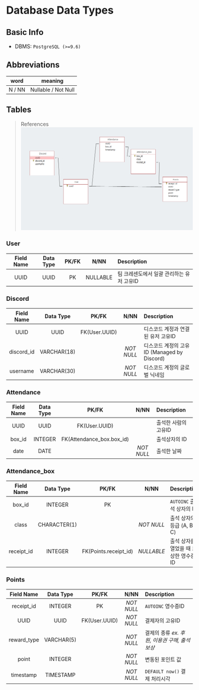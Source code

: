 # Database Data Types

## Basic Info
- DBMS: `PostgreSQL (>=9.6)`

## Abbreviations
word | meaning
:---:|:------:
N / NN | Nullable / Not Null

## Tables
> References
![](assets/Database-Structure.PNG)

### User
| Field Name | Data Type | PK/FK | N/NN | Description |
|:----------:|:---------:|:-----:|:----:|:------------|
UUID | UUID | PK | NULLABLE | 팀 크레센도에서 일괄 관리하는 유저 고유ID

### Discord
| Field Name | Data Type | PK/FK | N/NN | Description |
|:----------:|:---------:|:-----:|:----:|:------------|
UUID | UUID | FK(User.UUID) | | 디스코드 계정과 연결된 유저 고유ID
discord_id | VARCHAR(18) | | *NOT NULL* | 디스코드 계정의 고유ID (Managed by Discord)
username | VARCHAR(30) | | *NOT NULL* | 디스코드 계정의 글로벌 닉네임

### Attendance
| Field Name | Data Type | PK/FK | N/NN | Description |
|:----------:|:---------:|:-----:|:----:|:------------|
UUID | UUID | FK(User.UUID) | | 출석한 사람의 고유ID
box_id | INTEGER | FK(Attendance_box.box_id) | | 출석상자의 ID
date | DATE | | *NOT NULL* | 출석한 날짜

### Attendance_box
| Field Name | Data Type | PK/FK | N/NN | Description |
|:----------:|:---------:|:-----:|:----:|:------------|
box_id | INTEGER | PK | | `AUTOINC` 출석 상자의 ID 
class | CHARACTER(1) | | *NOT NULL* | 출석 상자의 등급 (A, B, C)
receipt_id | INTEGER | FK(Points.receipt_id) | *NULLABLE* | 출석 상자를 열었을 때 보상한 영수증 ID

### Points
| Field Name | Data Type | PK/FK | N/NN | Description |
|:----------:|:---------:|:-----:|:----:|:------------|
receipt_id | INTEGER | PK | *NOT NULL* | `AUTOINC` 영수증ID
UUID | UUID | FK(User.UUID) | *NOT NULL* | 결제자의 고유ID
reward_type | VARCHAR(5) | | *NOT NULL* | 결제의 종류 *ex. 후원, 이용권 구매, 출석 보상*
point | INTEGER | | *NOT NULL* | 변동된 포인트 값
timestamp | TIMESTAMP | | *NOT NULL* | `DEFAULT now()` 결제 처리시각
